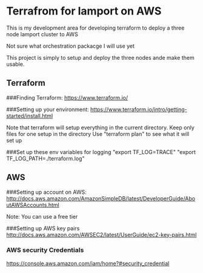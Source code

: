 # Terrafrom for lamport on AWS

This is my development area for developing terraform to deploy a three node lamport cluster to AWS

Not sure what orchestration packacge I will use yet

This project is simply to setup and deploy the three nodes ande make them usable.


## Terraform
###Finding Terraform:
https://www.terraform.io/

###Setting up your environment:
https://www.terraform.io/intro/getting-started/install.html

Note that terraform will setup everything in the current directory.
Keep only files for one setup in the directory 
Use "terraform plan" to see what it will set up

###Set up these env variables for logging
"export TF_LOG=TRACE"
"export TF_LOG_PATH=./terraform.log"



## AWS
###Setting up account on AWS:
http://docs.aws.amazon.com/AmazonSimpleDB/latest/DeveloperGuide/AboutAWSAccounts.html

Note: 
You can use a free tier

###Setting up AWS key pairs
http://docs.aws.amazon.com/AWSEC2/latest/UserGuide/ec2-key-pairs.html
### AWS security Credentials
https://console.aws.amazon.com/iam/home?#security_credential
